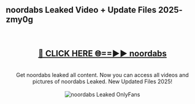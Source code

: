 <h2>noordabs Leaked Video + Update Files 2025- zmy0g</h2>
<br>
<div align="center">
<h2><a href="https://libra.edu.pl?noordabs" rel="nofollow">🔴 CLICK HERE 🌐==►► noordabs</a></h2>
<br>
Get noordabs leaked all content. Now you can access all videos and pictures of noordabs Leaked. New Updated Files 2025!
<br>
<br>
<a href="https://libra.edu.pl?noordabs" rel="nofollow" data-target="animated-image.originalLink"><img src="https://i.ibb.co.com/WyWwxjT/player-gif2.gif" alt="noordabs Leaked OnlyFans" style="max-width: 100%; display: inline-block;" data-target="animated-image.originalImage"></a>
</div>
<br>